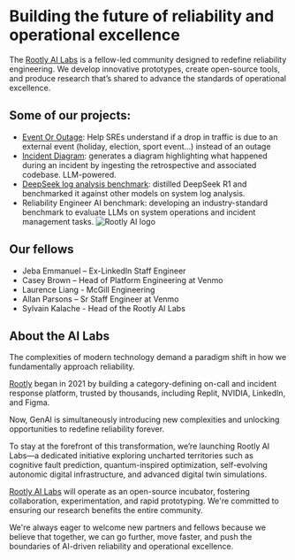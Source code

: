 # Building the future of reliability and operational excellence 
The [Rootly AI Labs](https://labs.rootly.ai/) is a fellow-led community designed to redefine reliability engineering. We develop innovative prototypes, create open-source tools, and produce research that’s shared to advance the standards of operational excellence.

## Some of our projects:
* [Event Or Outage](https://github.com/Rootly-AI-Labs/EventOrOutage): Help SREs understand if a drop in traffic is due to an external event (holiday, election, sport event...) instead of an outage
* [Incident Diagram](https://github.com/Rootly-AI-Labs/IncidentDiagram): generates a diagram highlighting what happened during an incident by ingesting the retrospective and associated codebase. LLM-powered.
* [DeepSeek log analysis benchmark](https://rootly.com/blog/classifying-error-logs-with-ai-can-deepseek-r1-outperform-gpt-4o-and-llama-3): distilled DeepSeek R1 and benchmarked it against other models on system log analysis.
* Reliability Engineer AI benchmark: developing an industry-standard benchmark to evaluate LLMs on system operations and incident management tasks.
![Rootly AI logo](https://github.com/Rootly-AI-Labs/EventOrOutage/raw/main/rootly-ai.png)

## Our fellows
* Jeba Emmanuel – Ex-LinkedIn Staff Engineer
* Casey Brown – Head of Platform Engineering at Venmo
* Laurence Liang - McGill Engineering
* Allan Parsons – Sr Staff Engineer at Venmo
* Sylvain Kalache - Head of the Rootly AI Labs

## About the AI Labs

The complexities of modern technology demand a paradigm shift in how we fundamentally approach reliability.

[Rootly](https://rootly.com/) began in 2021 by building a category-defining on-call and incident response platform, trusted by thousands, including Replit, NVIDIA, LinkedIn, and Figma.

Now, GenAI is simultaneously introducing new complexities and unlocking opportunities to redefine reliability forever.

To stay at the forefront of this transformation, we’re launching Rootly AI Labs—a dedicated initiative exploring uncharted territories such as cognitive fault prediction, quantum-inspired optimization, self-evolving autonomic digital infrastructure, and advanced digital twin simulations.

[Rootly AI Labs](https://labs.rootly.ai/) will operate as an open-source incubator, fostering collaboration, experimentation, and rapid prototyping. We're committed to ensuring our research benefits the entire community.

We're always eager to welcome new partners and fellows because we believe that together, we can go further, move faster, and push the boundaries of AI-driven reliability and operational excellence.
